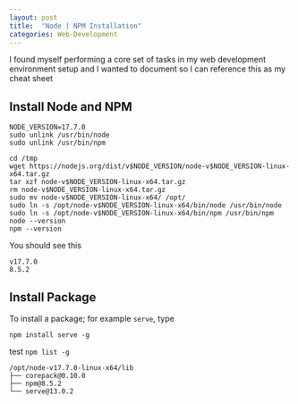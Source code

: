 ```yaml
---
layout: post
title:  "Node | NPM Installation"
categories: Web-Development
---
```


I found myself performing a core set of tasks in my web development environment setup and I wanted to document
so I can reference this as my cheat sheet

## Install Node and NPM
```
NODE_VERSION=17.7.0
sudo unlink /usr/bin/node
sudo unlink /usr/bin/npm

cd /tmp
wget https://nodejs.org/dist/v$NODE_VERSION/node-v$NODE_VERSION-linux-x64.tar.gz
tar xzf node-v$NODE_VERSION-linux-x64.tar.gz
rm node-v$NODE_VERSION-linux-x64.tar.gz
sudo mv node-v$NODE_VERSION-linux-x64/ /opt/
sudo ln -s /opt/node-v$NODE_VERSION-linux-x64/bin/node /usr/bin/node
sudo ln -s /opt/node-v$NODE_VERSION-linux-x64/bin/npm /usr/bin/npm
node --version
npm --version
```
You should see this
```
v17.7.0
8.5.2
```

## Install Package
To install a package; for example `serve`, type
```
npm install serve -g
```
test `npm list -g`
```
/opt/node-v17.7.0-linux-x64/lib
├── corepack@0.10.0
├── npm@8.5.2
└── serve@13.0.2
```
